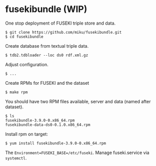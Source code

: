 # fusekibundle (WIP)

One stop deployment of FUSEKI triple store and data.

```
$ git clone https://github.com/miku/fusekibundle.git
$ cd fusekibundle
```

Create database from textual triple data.

```
$ tdb2.tdbloader --loc ds0 rdf.xml.gz
```

Adjust configuration.

```
$ ...
```

Create RPMs for FUSEKI and the dataset

```
$ make rpm
```

You should have two RPM files available, server and data (named after dataset).

```
$ ls
fusekibundle-3.9.0-0.x86_64.rpm
fusekibundle-data-ds0-0.1.0.x86_64.rpm
```

Install rpm on target:

```
$ yum install fusekibundle-3.9.0-0.x86_64.rpm
```

The `Environment=FUSEKI_BASE=/etc/fuseki`. Manage fuseki.service via `systemctl`.
